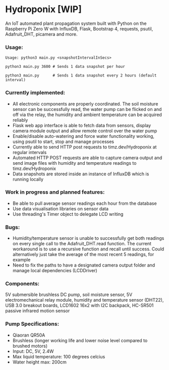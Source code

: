 # Hydroponix [WIP]
An IoT automated plant propagation system built with Python on the Raspberry Pi Zero W with InfluxDB, Flask, Bootstrap 4, requests, psutil, Adafruit_DHT, picamera and more.


### Usage:
```
Usage: python3 main.py <snapshotIntervalInSecs>
```
```python3
python3 main.py 3600 # Sends 1 data snapshot per hour  
```
```python3
python3 main.py      # Sends 1 data snapshot every 2 hours (default interval)  
```

### Currently implemented:
- All electronic components are properly coordinated. The soil moisture sensor can be successfully read, the water pump can be flicked on and off via the relay, the humidity and ambient temperature can be acquired reliably
- Flask web app interface is able to fetch data from sensors, display camera module output and allow remote control over the water pump
- Enable/disable auto-watering and force water functionality working, using psutil to start, stop and manage processes
- Currently able to send HTTP post requests to timz.dev/Hydroponix at regular intervals
- Automated HTTP POST requests are able to capture camera output and send image files with humidity and temperature readings to timz.dev/Hydroponix
- Data snapshots are stored inside an instance of InfluxDB which is running locally

### Work in progress and planned features:
- Be able to pull average sensor readings each hour from the database
- Use data visualisation libraries on sensor data
- Use threading's Timer object to delegate LCD writing

### Bugs:
- Humidity/temperature sensor is unable to successfully get both readings on every single call to the Adafruit_DHT.read function. The current workaround is to use a recursive function and recall until success. Could alternatively just take the average of the most recent 5 readings, for example
- Need to fix the paths to have a designated camera output folder and manage local dependencies (LCDDriver)

### Components:
5V submersible brushless DC pump, soil moisture sensor, 5V electromechanical relay module, humidity and temperature sensor (DHT22), USB 3.0 breakout boards, LCD1602 16x2 with I2C backpack, HC-SR501 passive infrared motion sensor

### Pump Specifications:
- Qiaoran QR50A
- Brushless (longer working life and lower noise level compared to brushed motors)
- Input: DC, 5V, 2.4W
- Max liquid temperature: 100 degrees celcius
- Water height max: 200cm
